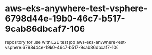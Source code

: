 # aws-eks-anywhere-test-vsphere-6798d44e-19b0-46c7-b517-9cab86dbcaf7-106
repository for use with E2E test job aws-eks-anywhere-test-vsphere:6798d44e-19b0-46c7-b517-9cab86dbcaf7-106
